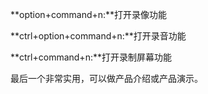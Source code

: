
**option+command+n:**打开录像功能

**ctrl+option+command+n:**打开录音功能

**ctrl+command+n:**打开录制屏幕功能

最后一个非常实用，可以做产品介绍或产品演示。
